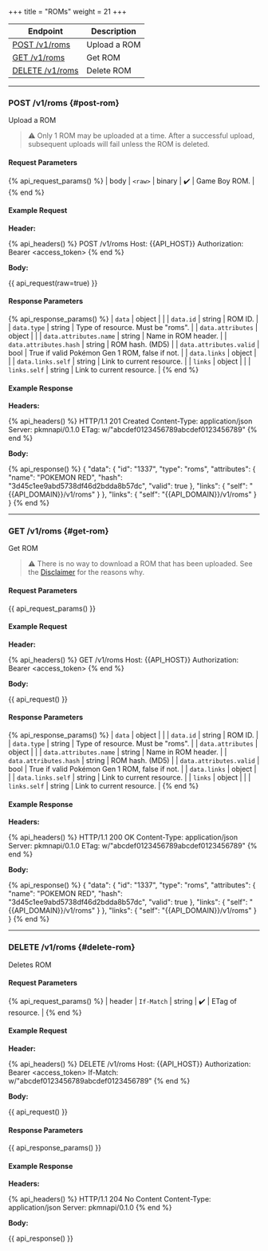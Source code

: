+++
title = "ROMs"
weight = 21
+++

| Endpoint                       | Description  |
|--------------------------------|--------------|
| [POST /v1/roms](#post-rom)     | Upload a ROM |
| [GET /v1/roms](#get-rom)       | Get ROM      |
| [DELETE /v1/roms](#delete-rom) | Delete ROM   |

---

### POST /v1/roms {#post-rom}

Upload a ROM

> ⚠️ Only 1 ROM may be uploaded at a time. After a successful upload, subsequent uploads will fail unless the ROM is deleted.

#### Request Parameters

{% api_request_params() %}
| body | `<raw>` | binary | ✔️ | Game Boy ROM. |
{% end %}

#### Example Request

**Header:**

{% api_headers() %}
POST /v1/roms
Host: {{API_HOST}}
Authorization: Bearer <access_token>
{% end %}

**Body:**

{{ api_request(raw=true) }}

#### Response Parameters

{% api_response_params() %}
| `data`                  | object |                                                |
| `data.id`               | string | ROM ID.                                        |
| `data.type`             | string | Type of resource. Must be "roms".              |
| `data.attributes`       | object |                                                |
| `data.attributes.name`  | string | Name in ROM header.                            |
| `data.attributes.hash`  | string | ROM hash. (MD5)                                |
| `data.attributes.valid` | bool   | True if valid Pokémon Gen 1 ROM, false if not. |
| `data.links`            | object |                                                |
| `data.links.self`       | string | Link to current resource.                      |
| `links`                 | object |                                                |
| `links.self`            | string | Link to current resource.                      |
{% end %}

#### Example Response

**Headers:**

{% api_headers() %}
HTTP/1.1 201 Created
Content-Type: application/json
Server: pkmnapi/0.1.0
ETag: w/"abcdef0123456789abcdef0123456789"
{% end %}

**Body:**

{% api_response() %}
{
    "data": {
        "id": "1337",
        "type": "roms",
        "attributes": {
            "name": "POKEMON RED",
            "hash": "3d45c1ee9abd5738df46d2bdda8b57dc",
            "valid": true
        },
        "links": {
            "self": "{{API_DOMAIN}}/v1/roms"
        }
    },
    "links": {
        "self": "{{API_DOMAIN}}/v1/roms"
    }
}
{% end %}

---

### GET /v1/roms {#get-rom}

Get ROM

> ⚠️ There is no way to download a ROM that has been uploaded. See the [Disclaimer](@/disclaimer/_index.md) for the reasons why.

#### Request Parameters

{{ api_request_params() }}

#### Example Request

**Header:**

{% api_headers() %}
GET /v1/roms
Host: {{API_HOST}}
Authorization: Bearer <access_token>
{% end %}

**Body:**

{{ api_request() }}

#### Response Parameters

{% api_response_params() %}
| `data`                  | object |                                                |
| `data.id`               | string | ROM ID.                                        |
| `data.type`             | string | Type of resource. Must be "roms".              |
| `data.attributes`       | object |                                                |
| `data.attributes.name`  | string | Name in ROM header.                            |
| `data.attributes.hash`  | string | ROM hash. (MD5)                                |
| `data.attributes.valid` | bool   | True if valid Pokémon Gen 1 ROM, false if not. |
| `data.links`            | object |                                                |
| `data.links.self`       | string | Link to current resource.                      |
| `links`                 | object |                                                |
| `links.self`            | string | Link to current resource.                      |
{% end %}

#### Example Response

**Headers:**

{% api_headers() %}
HTTP/1.1 200 OK
Content-Type: application/json
Server: pkmnapi/0.1.0
ETag: w/"abcdef0123456789abcdef0123456789"
{% end %}

**Body:**

{% api_response() %}
{
    "data": {
        "id": "1337",
        "type": "roms",
        "attributes": {
            "name": "POKEMON RED",
            "hash": "3d45c1ee9abd5738df46d2bdda8b57dc",
            "valid": true
        },
        "links": {
            "self": "{{API_DOMAIN}}/v1/roms"
        }
    },
    "links": {
        "self": "{{API_DOMAIN}}/v1/roms"
    }
}
{% end %}

---

### DELETE /v1/roms {#delete-rom}

Deletes ROM

#### Request Parameters

{% api_request_params() %}
| header | `If-Match` | string | ✔️ | ETag of resource. |
{% end %}

#### Example Request

**Header:**

{% api_headers() %}
DELETE /v1/roms
Host: {{API_HOST}}
Authorization: Bearer <access_token>
If-Match: w/"abcdef0123456789abcdef0123456789"
{% end %}

**Body:**

{{ api_request() }}

#### Response Parameters

{{ api_response_params() }}

#### Example Response

**Headers:**

{% api_headers() %}
HTTP/1.1 204 No Content
Content-Type: application/json
Server: pkmnapi/0.1.0
{% end %}

**Body:**

{{ api_response() }}
